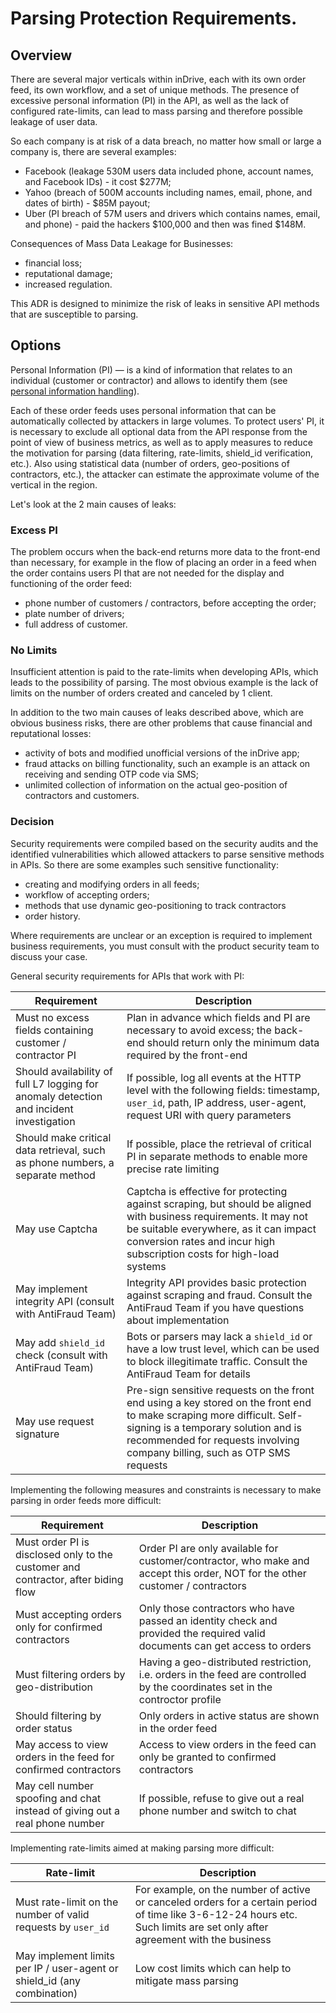 # Parsing Protection Requirements.


## Overview

There are several major verticals within inDrive, each with its own order feed, its own workflow, and a set of unique methods. The presence of excessive personal information (PI) in the API, as well as the lack of configured rate-limits, can lead to mass parsing and therefore possible leakage of user data.

So each company is at risk of a data breach, no matter how small or large a company is, there are several examples:

* Facebook (leakage 530M users data included phone, account names, and Facebook IDs) - it cost $277M;
* Yahoo (breach of 500M accounts including names, email, phone, and dates of birth) - $85M payout;
* Uber (PI breach of 57M users and drivers which contains names, email, and phone) - paid the hackers $100,000 and then was fined $148M.

Consequences of Mass Data Leakage for Businesses:

* financial loss;
* reputational damage;
* increased regulation.

This ADR is designed to minimize the risk of leaks in sensitive API methods that are susceptible to parsing.


## Options

Personal Information (PI) — is a kind of information that relates to an individual (customer or contractor) and allows to identify them (see [personal information handling](personal-information-handling.md)).

Each of these order feeds uses personal information that can be automatically collected by attackers in large volumes. To protect users' PI, it is necessary to exclude all optional data from the API response from the point of view of business metrics, as well as to apply measures to reduce the motivation for parsing (data filtering, rate-limits, shield_id verification, etc.). Also using statistical data (number of orders, geo-positions of contractors, etc.), the attacker can estimate the approximate volume of the vertical in the region.

Let's look at the 2 main causes of leaks:


### Excess PI

The problem occurs when the back-end returns more data to the front-end than necessary, for example in the flow of placing an order in a feed when the order contains users PI that are not needed for the display and functioning of the order feed:

* phone number of customers / contractors, before accepting the order;
* plate number of drivers;
* full address of customer.


### No Limits

Insufficient attention is paid to the rate-limits when developing APIs, which leads to the possibility of parsing. The most obvious example is the lack of limits on the number of orders created and canceled by 1 client.

In addition to the two main causes of leaks described above, which are obvious business risks, there are other problems that cause financial and reputational losses:

- activity of bots and modified unofficial versions of the inDrive app;
- fraud attacks on billing functionality, such an example is an attack on receiving and sending OTP code via SMS;
- unlimited collection of information on the actual geo-position of contractors and customers.


### Decision 

Security requirements were compiled based on the security audits and the identified vulnerabilities which allowed attackers to parse sensitive methods in APIs. So there are some examples such sensitive functionality:

* creating and modifying orders in all feeds;
* workflow of accepting orders;
* methods that use dynamic geo-positioning to track contractors
* order history.

Where requirements are unclear or an exception is required to implement business requirements, you must consult with the product security team to discuss your case.

General security requirements for APIs that work with PI:

| Requirement                                                                         | Description |
|---------------------------------------------------------------------------------------| --- |
| Must no excess fields containing customer / contractor PI                             | Plan in advance which fields and PI are necessary to avoid excess; the back-end should return only the minimum data required by the front-end |
| Should availability of full L7 logging for anomaly detection and incident investigation | If possible, log all events at the HTTP level with the following fields: timestamp, `user_id`, path, IP address, user-agent, request URI with query parameters |
| Should make critical data retrieval, such as phone numbers, a separate method         | If possible, place the retrieval of critical PI in separate methods to enable more precise rate limiting |
| May use Captcha                                                                       | Captcha is effective for protecting against scraping, but should be aligned with business requirements. It may not be suitable everywhere, as it can impact conversion rates and incur high subscription costs for high-load systems |
| May implement integrity API (consult with AntiFraud Team)                             | Integrity API provides basic protection against scraping and fraud. Consult the AntiFraud Team if you have questions about implementation |
| May add `shield_id` check (consult with AntiFraud Team)                               | Bots or parsers may lack a `shield_id` or have a low trust level, which can be used to block illegitimate traffic. Consult the AntiFraud Team for details |
| May use request signature                                                             | Pre-sign sensitive requests on the front end using a key stored on the front end to make scraping more difficult. Self-signing is a temporary solution and is recommended for requests involving company billing, such as OTP SMS requests |

Implementing the following measures and constraints is necessary to make parsing in order feeds more difficult:

| Requirement                                                                   | Description                                                                                                               |
|-------------------------------------------------------------------------------|---------------------------------------------------------------------------------------------------------------------------|
| Must order PI is disclosed only to the customer and contractor, after biding flow | Order PI are only available for customer/contractor, who make and accept this order, NOT for the other customer / contractors |
| Must accepting orders only for confirmed contractors                          | Only those contractors who have passed an identity check and provided the required valid documents can get access to orders |
| Must filtering orders by geo-distribution                                     | Having a geo-distributed restriction, i.e. orders in the feed are controlled by the coordinates set in the controctor profile |
| Should filtering by order status                                              | Only orders in active status are shown in the order feed                                                                  |
| May access to view orders in the feed for confirmed contractors               | Access to view orders in the feed can only be granted to confirmed contractors                                            |
| May cell number spoofing and chat instead of giving out a real phone number   | If possible, refuse to give out a real phone number and switch to chat                                                    |

Implementing rate-limits aimed at making parsing more difficult:

| Rate-limit                                                              | Description |
|-------------------------------------------------------------------------| --- |
| Must rate-limit on the number of valid requests by `user_id`            | For example, on the number of active or canceled orders for a certain period of time like 3-6-12-24 hours etc. Such limits are set only after agreement with the business |
| May implement limits per IP / user-agent or shield_id (any combination) | Low cost limits which can help to mitigate mass parsing |
